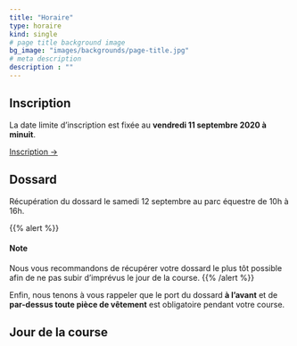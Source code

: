 ```yaml
---
title: "Horaire"
type: horaire
kind: single
# page title background image
bg_image: "images/backgrounds/page-title.jpg"
# meta description
description : ""
---
```


## Inscription

La date limite d’inscription est fixée au **vendredi 11 septembre 2020 à minuit**.

<a href="/inscription/" class="btn btn-secondary text-decoration-none text-uppercase">Inscription &rarr;</a>

## Dossard

Récupération du dossard le samedi 12 septembre au parc équestre de 10h à 16h.

{{% alert %}}
#### Note

Nous vous recommandons de récupérer votre dossard le plus tôt possible afin de ne pas subir d’imprévus le jour de la course.
{{% /alert %}}

Enfin, nous tenons à vous rappeler que le port du dossard **à l’avant** et de **par-dessus toute pièce de vêtement** est obligatoire pendant votre course.

## Jour de la course
